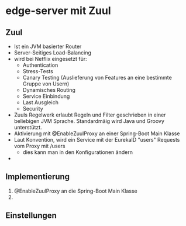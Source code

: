 # edge-server mit Zuul


## Zuul

- Ist ein JVM basierter Router
- Server-Seitiges Load-Balancing
- wird bei Netflix eingesetzt für:
  - Authentication
  - Stress-Tests 
  - Canary Testing (Auslieferung von Features an eine bestimmte Gruppe von Usern)
  - Dynamisches Routing
  - Service Einbindung
  - Last Ausgleich
  - Security
- Zuuls Regelwerk erlaubt Regeln und Filter geschrieben in einer beliebigen JVM Sprache. Standardmäig wird Java und Groovy unterstützt.
- Aktivierung mit @EnableZuulProxy an einer Spring-Boot Main Klasse
- Laut Konvention, wird ein Service mit der EurekaID "users" Requests vom Proxy mit /users
  - dies kann man in den Konfigurationen ändern
- 



## Implementierung
1. @EnableZuulProxy an die Spring-Boot Main Klasse
2. 



## Einstellungen
```

```
